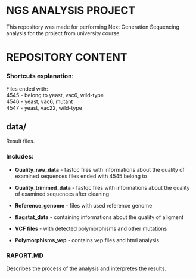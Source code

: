 # NGS ANALYSIS PROJECT

This repository was made for performing Next Generation Sequencing analysis for the project from university course.

# REPOSITORY CONTENT 

### Shortcuts explanation:
Files ended with:  
4545 - belong to yeast, vac6, wild-type  
4546 - yeast, vac6, mutant  
4547 - yeast, vac22, wild-type  

## data/  
Result files.

### Includes:
- **Quality_raw_data** - fastqc files with informations about the quality of examined sequences
files ended with 4545 belong to 

- **Quality_trimmed_data** - fastqc files with informations about the quality of examined sequences after cleaning

- **Reference_genome** - files with used reference genome 

- **flagstat_data** - containing informations about the quality of aligment

- **VCF files** - with detected polymorphisms and other mutations
  
- **Polymorphisms_vep** - contains vep files and html analysis



### RAPORT.MD  
Describes the process of the analysis and interpretes the results.
